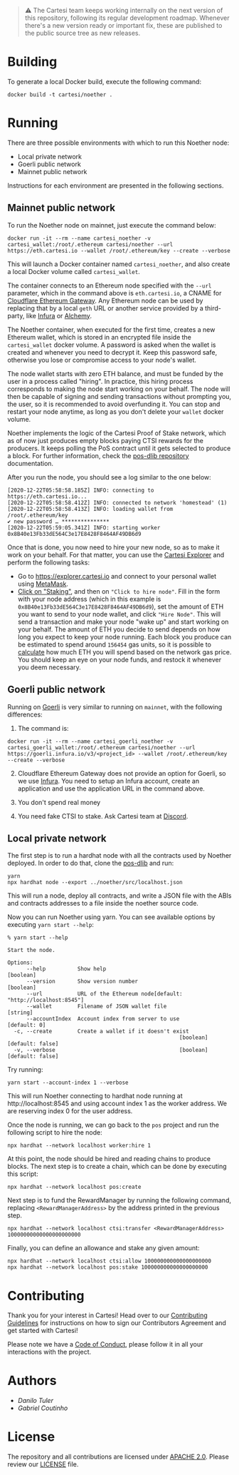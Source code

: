 > :warning: The Cartesi team keeps working internally on the next version of this repository, following its regular development roadmap. Whenever there's a new version ready or important fix, these are published to the public source tree as new releases.

# Building

To generate a local Docker build, execute the following command:

```
docker build -t cartesi/noether .
```

# Running

There are three possible environments with which to run this Noether node:

- Local private network
- Goerli public network
- Mainnet public network

Instructions for each environment are presented in the following sections.

## Mainnet public network

To run the Noether node on mainnet, just execute the command below:

```
docker run -it --rm --name cartesi_noether -v cartesi_wallet:/root/.ethereum cartesi/noether --url https://eth.cartesi.io --wallet /root/.ethereum/key --create --verbose
```

This will launch a Docker container named `cartesi_noether`, and also create a local Docker volume called `cartesi_wallet`.

The container connects to an Ethereum node specified with the `--url` parameter, which in the command above is `eth.cartesi.io`, a CNAME for [Cloudflare Ethereum Gateway](https://developers.cloudflare.com/distributed-web/ethereum-gateway). Any Ethereum node can be used by replacing that by a local `geth` URL or another service provided by a third-party, like [Infura](https://infura.io) or [Alchemy](https://alchemyapi.io).

The Noether container, when executed for the first time, creates a new Ethereum wallet, which is stored in an encrypted file inside the `cartesi_wallet` docker volume. A password is asked when the wallet is created and whenever you need to decrypt it. Keep this password safe, otherwise you lose or compromise access to your node's wallet.

The node wallet starts with zero ETH balance, and must be funded by the user in a process called "hiring". In practice, this hiring process corresponds to making the node start working on your behalf. The node will then be capable of signing and sending transactions without prompting you, the user, so it is recommended to avoid overfunding it. You can stop and restart your node anytime, as long as you don't delete your `wallet` docker volume.

Noether implements the logic of the Cartesi Proof of Stake network, which as of now just produces empty blocks paying CTSI rewards for the producers. It keeps polling the PoS contract until it gets selected to produce a block. For further information, check the [pos-dlib repository](https://github.com/cartesi/pos-dlib) documentation.

After you run the node, you should see a log similar to the one below:

```
[2020-12-22T05:58:58.185Z] INFO: connecting to https://eth.cartesi.io...
[2020-12-22T05:58:58.412Z] INFO: connected to network 'homestead' (1)
[2020-12-22T05:58:58.413Z] INFO: loading wallet from /root/.ethereum/key
✔ new password … ***************
[2020-12-22T05:59:05.341Z] INFO: starting worker 0x8B40e13Fb33dE564C3e17E8428F8464AF49DB6d9
```

Once that is done, you now need to hire your new node, so as to make it work on your behalf.
For that matter, you can use the [Cartesi Explorer](https://explorer.cartesi.io) and perform the following tasks:

- Go to https://explorer.cartesi.io and connect to your personal wallet using [MetaMask](https://metamask.io).
- [Click on "Staking"](https://explorer.cartesi.io/staking), and then on `"Click to hire node"`. Fill in the form with your node address (which in this example is `0x8B40e13Fb33dE564C3e17E8428F8464AF49DB6d9`), set the amount of ETH you want to send to your node wallet, and click `"Hire Node"`. This will send a transaction and make your node "wake up" and start working on your behalf. The amount of ETH you decide to send depends on how long you expect to keep your node running. Each block you produce can be estimated to spend around `156454` gas units, so it is possible to [calculate](https://ethgasstation.info/calculatorTxV.php) how much ETH you will spend based on the network gas price. You should keep an eye on your node funds, and restock it whenever you deem necessary.

## Goerli public network

Running on [Goerli](https://goerli.net) is very similar to running on `mainnet`, with the following differences:

1) The command is:

```
docker run -it --rm --name cartesi_goerli_noether -v cartesi_goerli_wallet:/root/.ethereum cartesi/noether --url https://goerli.infura.io/v3/<project_id> --wallet /root/.ethereum/key --create --verbose
```

2) Cloudflare Ethereum Gateway does not provide an option for Goerli, so we use [Infura](https://infura.io). You need to setup an Infura account, create an application and use the application URL in the command above.

3) You don't spend real money

4) You need fake CTSI to stake. Ask Cartesi team at [Discord](https://discord.gg/n85Msyp).

## Local private network

The first step is to run a hardhat node with all the contracts used by Noether deployed.
In order to do that, clone the [pos-dlib](http://github.com/cartesi-corp/pos-dlib/) and run:

```
yarn
npx hardhat node --export ../noether/src/localhost.json
```

This will run a node, deploy all contracts, and write a JSON file with the ABIs and contracts addresses to a file inside the noether source code.

Now you can run Noether using yarn. You can see available options by executing `yarn start --help`:

```
% yarn start --help

Start the node.

Options:
      --help          Show help                                        [boolean]
      --version       Show version number                              [boolean]
      --url           URL of the Ethereum node[default: "http://localhost:8545"]
      --wallet        Filename of JSON wallet file                      [string]
      --accountIndex  Account index from server to use              [default: 0]
  -c, --create        Create a wallet if it doesn't exist
                                                      [boolean] [default: false]
  -v, --verbose                                       [boolean] [default: false]
```

Try running:

```
yarn start --account-index 1 --verbose
```

This will run Noether connecting to hardhat node running at http://localhost:8545 and using account index 1 as the worker address.
We are reserving index 0 for the user address.

Once the node is running, we can go back to the `pos` project and run the following script to hire the node:

```
npx hardhat --network localhost worker:hire 1
```

At this point, the node should be hired and reading chains to produce blocks.
The next step is to create a chain, which can be done by executing this script:

```
npx hardhat --network localhost pos:create
```

Next step is to fund the RewardManager by running the following command, replacing `<RewardManagerAddress>` by the address printed in the previous step.

```
npx hardhat --network localhost ctsi:transfer <RewardManagerAddress> 10000000000000000000000
```

Finally, you can define an allowance and stake any given amount:

```
npx hardhat --network localhost ctsi:allow 100000000000000000000
npx hardhat --network localhost pos:stake 100000000000000000000
```

# Contributing

Thank you for your interest in Cartesi! Head over to our [Contributing Guidelines](CONTRIBUTING.md) for instructions on how to sign our Contributors Agreement and get started with
Cartesi!

Please note we have a [Code of Conduct](CODE_OF_CONDUCT.md), please follow it in all your interactions with the project.

# Authors

* *Danilo Tuler*
* *Gabriel Coutinho*

# License

The repository and all contributions are licensed under
[APACHE 2.0](https://www.apache.org/licenses/LICENSE-2.0). Please review our [LICENSE](LICENSE) file.

